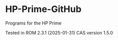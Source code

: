 # HP-Prime-GitHub
 Programs for the HP Prime
 
 Tested in ROM 2.3.1 (2025-01-31)
 CAS version 1.5.0
